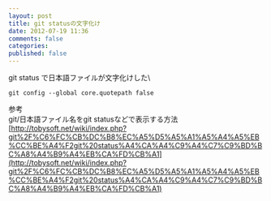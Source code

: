```yaml
---
layout: post
title: git statusの文字化け
date: 2012-07-19 11:36
comments: false
categories: 
published: false
---
```


git status で日本語ファイルが文字化けした\

    git config --global core.quotepath false

参考\
git/日本語ファイル名をgit statusなどで表示する方法\
[http://tobysoft.net/wiki/index.php?git%2F%C6%FC%CB%DC%B8%EC%A5%D5%A5%A1%A5%A4%A5%EB%CC%BE%A4%F2git%20status%A4%CA%A4%C9%A4%C7%C9%BD%BC%A8%A4%B9%A4%EB%CA%FD%CB%A1](http://tobysoft.net/wiki/index.php?git%2F%C6%FC%CB%DC%B8%EC%A5%D5%A5%A1%A5%A4%A5%EB%CC%BE%A4%F2git%20status%A4%CA%A4%C9%A4%C7%C9%BD%BC%A8%A4%B9%A4%EB%CA%FD%CB%A1)
